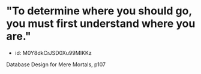 # "To determine where you should go, you must first understand where you are."
* id: M0Y8dkCrJSD0Xu99MIKKz

Database Design for Mere Mortals, p107